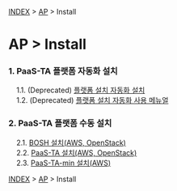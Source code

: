 [INDEX](https://github.com/JaemooSong/PaaS-TA-Sample-Document) &gt; [AP](https://github.com/JaemooSong/PaaS-TA-Sample-Document#1-ap) &gt; Install
# AP &gt; Install
### 1. PaaS-TA 플랫폼 자동화 설치
&nbsp;&nbsp;&nbsp;&nbsp;1.1. (Deprecated) [플랫폼 설치 자동화 설치](https://github.com/JaemooSong/PaaS-TA-Sample-Document/blob/master/AP/install/%ED%94%8C%EB%9E%AB%ED%8F%BC%20%EC%84%A4%EC%B9%98%20%EC%9E%90%EB%8F%99%ED%99%94%20%EC%84%A4%EC%B9%98.md)  
&nbsp;&nbsp;&nbsp;&nbsp;1.2. (Deprecated) [플랫폼 설치 자동화 사용 메뉴얼](https://github.com/JaemooSong/PaaS-TA-Sample-Document/blob/master/AP/install/%ED%94%8C%EB%9E%AB%ED%8F%BC%20%EC%84%A4%EC%B9%98%20%EC%9E%90%EB%8F%99%ED%99%94%20%EC%82%AC%EC%9A%A9%20%EB%A9%94%EB%89%B4%EC%96%BC.md)  
  
### 2. PaaS-TA 플랫폼 수동 설치
&nbsp;&nbsp;&nbsp;&nbsp;2.1. [BOSH 설치(AWS, OpenStack)](https://github.com/JaemooSong/PaaS-TA-Sample-Document/blob/master/AP/install/BOSH%20%EC%84%A4%EC%B9%98(AWS%2C%20OpenStack).md)  
&nbsp;&nbsp;&nbsp;&nbsp;2.2. [PaaS-TA 설치(AWS, OpenStack)](https://github.com/JaemooSong/PaaS-TA-Sample-Document/blob/master/AP/install/PaaS-TA%20%EC%84%A4%EC%B9%98(AWS%2C%20OpenStack).md)  
&nbsp;&nbsp;&nbsp;&nbsp;2.3. [PaaS-TA-min 설치(AWS)](https://github.com/JaemooSong/PaaS-TA-Sample-Document/blob/master/AP/install/PaaS-TA-min%20%EC%84%A4%EC%B9%98(AWS).md)  

[INDEX](https://github.com/JaemooSong/PaaS-TA-Sample-Document) &gt; [AP](https://github.com/JaemooSong/PaaS-TA-Sample-Document#1-ap) &gt; Install

